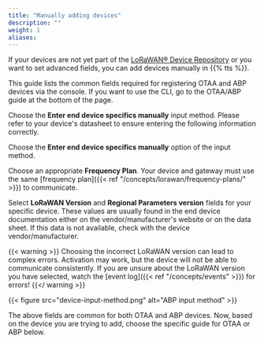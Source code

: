 ```yaml
---
title: "Manually adding devices"
description: ""
weight: 1
aliases:
---
```


If your devices are not yet part of the [LoRaWAN® Device Repository](https://github.com/TheThingsNetwork/lorawan-devices/) or you want to set advanced fields, you can add devices manually in {{% tts %}}.

<!--more-->

This guide lists the common fields required for registering OTAA and ABP devices via the console. If you want to use the CLI, go to the OTAA/ABP guide at the bottom of the page.

Choose the **Enter end device specifics manually** input method. Please refer to your device's datasheet to ensure entering the following information correctly.

Choose the **Enter end device specifics manually** option of the input method.

Choose an appropriate **Frequency Plan**. Your device and gateway must use the same [frequency plan]({{< ref "/concepts/lorawan/frequency-plans/" >}}) to communicate.

Select **LoRaWAN Version** and **Regional Parameters version** fields for your specific device.
These values are usually found in the end device documentation either on the vendor/manufacturer's website or on the data sheet. If this data is not available, check with the device vendor/manufacturer.

{{< warning >}}
Choosing the incorrect LoRaWAN version can lead to complex errors. Activation may work, but the device will not be able to communicate consistently. If you are unsure about the LoRaWAN version you have selected, watch the [event log]({{< ref "/concepts/events" >}}) for errors!
{{</ warning >}}

{{< figure src="device-input-method.png" alt="ABP input method" >}}

The above fields are common for both OTAA and ABP devices. Now, based on the device you are trying to add, choose the specific guide for OTAA or ABP below.
